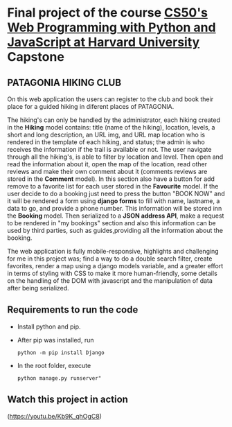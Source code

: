 # Final project  of the course  [CS50's Web Programming with Python and JavaScript at Harvard University](https://cs50.harvard.edu/web/2020/) Capstone

## PATAGONIA HIKING CLUB
On this web application the users can register to the club and book their place for a guided hiking in diferent places of PATAGONIA.

The hiking's can only be handled by the administrator, 
each hiking created in the **Hiking** model contains: title (name of the hiking), location, levels, a short and long description, an URL img, and URL map location who is rendered in the template of each hiking, and status; the admin is who receives the information if the trail is available or not. 
The user navigate through all the hiking's, is able to filter by location and level. Then open and read the information about it, open the map of the location, read other reviews and make their own comment about it (comments reviews are stored in the **Comment** model). In this section also have a button for add remove to a favorite list for each user stored in the **Favourite** model. If the user decide to do a booking just need to press the button "BOOK NOW" and it will be rendered a form using **django forms** to fill with name, lastname, a data to go, and provide a phone number. This information will be stored inn the **Booking** model. Then serialized to a **JSON address API**, make a request to be rendered in "my bookings" section and also this information can be used by third parties, such as guides,providing all the information about the booking.

The web application is fully mobile-responsive, highlights and challenging for me in this project was; find a way to do a double search filter, create favorites, render a map using a django models variable, and a greater effort in terms of styling with CSS to make it more human-friendly, some details on the handling of the DOM with javascript and the manipulation of data after being serialized.

## Requirements to run the code

* Install python and pip.
* After pip was installed, run
    
    ````
    python -m pip install Django
    ````
* In the root folder, execute 
    ````
    python manage.py runserver"
    ````

## Watch this project in action 
(https://youtu.be/Kb9K_qhOgC8)
